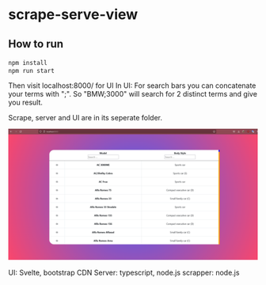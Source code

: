 # scrape-serve-view


## How to run

````
npm install
npm run start
````

Then visit localhost:8000/ for UI
In UI: For search bars you can concatenate your terms with ";". So "BMW;3000" will search for 2 distinct terms and give you result.

Scrape, server and UI are in its seperate folder.

![img.png](img.png)


UI: Svelte, bootstrap CDN
Server: typescript, node.js
scrapper: node.js



